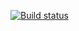 [![Build status](https://ci.appveyor.com/api/projects/status/x5j7wt2yel8i4ke5?svg=true)](https://ci.appveyor.com/project/Mmikhno/mbank)
